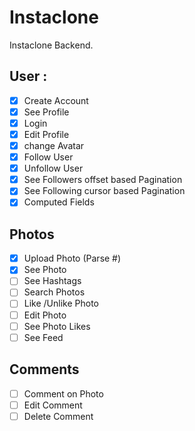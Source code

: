 # Instaclone

Instaclone Backend.

## User : 

- [X] Create Account
- [X] See Profile
- [X] Login
- [X] Edit Profile
- [X] change Avatar
- [X] Follow User
- [X] Unfollow User
- [X] See Followers offset based Pagination
- [X] See Following cursor based Pagination
- [X] Computed Fields

## Photos

- [X] Upload Photo (Parse #)
- [X] See Photo
- [ ] See Hashtags
- [ ] Search Photos
- [ ] Like /Unlike Photo
- [ ] Edit Photo
- [ ] See Photo Likes
- [ ] See Feed

## Comments
- [ ] Comment on Photo
- [ ] Edit Comment
- [ ] Delete Comment

